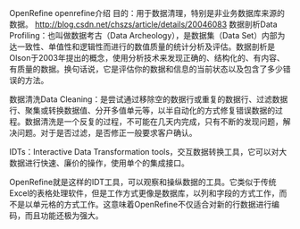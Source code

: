 OpenRefine
openrefine介绍
目的：用于数据清理，特别是非业务数据库来源的数据。
<http://blog.csdn.net/chszs/article/details/20046083>
数据剖析Data Profiling：也叫做数据考古（Data Archeology），是数据集（Data Set）内部为达一致性、单值性和逻辑性而进行的数值质量的统计分析及评估。数据剖析是Olson于2003年提出的概念，使用分析技术来发现正确的、结构化的、有内容、有质量的数据。换句话说，它是评估你的数据和信息的当前状态以及包含了多少错误的方法。

数据清洗Data Cleaning：是尝试通过移除空的数据行或重复的数据行、过滤数据行、聚集或转换数据值、分开多值单元等，以半自动化的方式修复错误数据的过程。数据清洗是一个反复的过程，不可能在几天内完成，只有不断的发现问题，解决问题。对于是否过滤，是否修正一般要求客户确认。

IDTs：Interactive Data Transformation tools，交互数据转换工具，它可以对大数据进行快速、廉价的操作，使用单个的集成接口。

OpenRefine就是这样的IDT工具，可以观察和操纵数据的工具。它类似于传统Excel的表格处理软件，但是工作方式更像是数据库，以列和字段的方式工作，而不是以单元格的方式工作。这意味着OpenRefine不仅适合对新的行数据进行编码，而且功能还极为强大。
